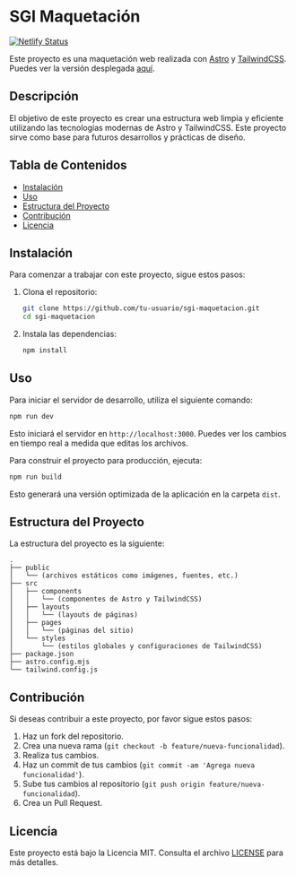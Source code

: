 # SGI Maquetación

[![Netlify Status](https://api.netlify.com/api/v1/badges/7be7c2b4-9747-4a57-bf41-db513d323e33/deploy-status)](https://app.netlify.com/sites/sgi-maquetacion/deploys)

Este proyecto es una maquetación web realizada con [Astro](https://astro.build/) y [TailwindCSS](https://tailwindcss.com/). Puedes ver la versión desplegada [aquí](https://sgi-maquetacion.netlify.app/).

## Descripción

El objetivo de este proyecto es crear una estructura web limpia y eficiente utilizando las tecnologías modernas de Astro y TailwindCSS. Este proyecto sirve como base para futuros desarrollos y prácticas de diseño.

## Tabla de Contenidos

- [Instalación](#instalación)
- [Uso](#uso)
- [Estructura del Proyecto](#estructura-del-proyecto)
- [Contribución](#contribución)
- [Licencia](#licencia)

## Instalación

Para comenzar a trabajar con este proyecto, sigue estos pasos:

1. Clona el repositorio:

    ```bash
    git clone https://github.com/tu-usuario/sgi-maquetacion.git
    cd sgi-maquetacion
    ```

2. Instala las dependencias:

    ```bash
    npm install
    ```

## Uso

Para iniciar el servidor de desarrollo, utiliza el siguiente comando:

```bash
npm run dev
```

Esto iniciará el servidor en `http://localhost:3000`. Puedes ver los cambios en tiempo real a medida que editas los archivos.

Para construir el proyecto para producción, ejecuta:

```bash
npm run build
```

Esto generará una versión optimizada de la aplicación en la carpeta `dist`.

## Estructura del Proyecto

La estructura del proyecto es la siguiente:

```
.
├── public
│   └── (archivos estáticos como imágenes, fuentes, etc.)
├── src
│   ├── components
│   │   └── (componentes de Astro y TailwindCSS)
│   ├── layouts
│   │   └── (layouts de páginas)
│   ├── pages
│   │   └── (páginas del sitio)
│   └── styles
│       └── (estilos globales y configuraciones de TailwindCSS)
├── package.json
├── astro.config.mjs
└── tailwind.config.js
```

## Contribución

Si deseas contribuir a este proyecto, por favor sigue estos pasos:

1. Haz un fork del repositorio.
2. Crea una nueva rama (`git checkout -b feature/nueva-funcionalidad`).
3. Realiza tus cambios.
4. Haz un commit de tus cambios (`git commit -am 'Agrega nueva funcionalidad'`).
5. Sube tus cambios al repositorio (`git push origin feature/nueva-funcionalidad`).
6. Crea un Pull Request.

## Licencia

Este proyecto está bajo la Licencia MIT. Consulta el archivo [LICENSE](LICENSE) para más detalles.

